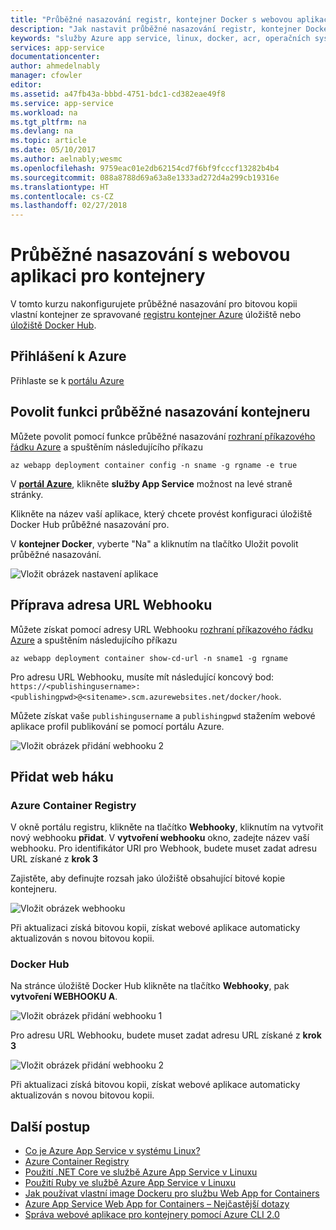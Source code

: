 ```yaml
---
title: "Průběžné nasazování registr, kontejner Docker s webovou aplikaci pro kontejnery - Azure | Microsoft Docs"
description: "Jak nastavit průběžné nasazování registr, kontejner Docker ve webové aplikaci pro kontejnery."
keywords: "služby Azure app service, linux, docker, acr, operačních systémů"
services: app-service
documentationcenter: 
author: ahmedelnably
manager: cfowler
editor: 
ms.assetid: a47fb43a-bbbd-4751-bdc1-cd382eae49f8
ms.service: app-service
ms.workload: na
ms.tgt_pltfrm: na
ms.devlang: na
ms.topic: article
ms.date: 05/10/2017
ms.author: aelnably;wesmc
ms.openlocfilehash: 9759eac01e2db62154cd7f6bf9fcccf13282b4b4
ms.sourcegitcommit: 088a8788d69a63a8e1333ad272d4a299cb19316e
ms.translationtype: HT
ms.contentlocale: cs-CZ
ms.lasthandoff: 02/27/2018
---
```

# <a name="continuous-deployment-with-web-app-for-containers"></a>Průběžné nasazování s webovou aplikaci pro kontejnery

V tomto kurzu nakonfigurujete průběžné nasazování pro bitovou kopii vlastní kontejner ze spravované [registru kontejner Azure](https://azure.microsoft.com/services/container-registry/) úložiště nebo [úložiště Docker Hub](https://hub.docker.com).

## <a name="sign-in-to-azure"></a>Přihlášení k Azure

Přihlaste se k [portálu Azure](https://portal.azure.com)

## <a name="enable-container-continuous-deployment-feature"></a>Povolit funkci průběžné nasazování kontejneru

Můžete povolit pomocí funkce průběžné nasazování [rozhraní příkazového řádku Azure](https://docs.microsoft.com/cli/azure/install-azure-cli) a spuštěním následujícího příkazu

```azurecli-interactive
az webapp deployment container config -n sname -g rgname -e true
```

V  **[portál Azure](https://portal.azure.com/)**, klikněte **služby App Service** možnost na levé straně stránky.

Klikněte na název vaší aplikace, který chcete provést konfiguraci úložiště Docker Hub průběžné nasazování pro.

V **kontejner Docker**, vyberte "Na" a kliknutím na tlačítko Uložit povolit průběžné nasazování.

![Vložit obrázek nastavení aplikace](./media/app-service-webapp-service-linux-ci-cd/step2.png)

## <a name="prepare-webhook-url"></a>Příprava adresa URL Webhooku

Můžete získat pomocí adresy URL Webhooku [rozhraní příkazového řádku Azure](https://docs.microsoft.com/cli/azure/install-azure-cli) a spuštěním následujícího příkazu

```azurecli-interactive
az webapp deployment container show-cd-url -n sname1 -g rgname
```

Pro adresu URL Webhooku, musíte mít následující koncový bod: `https://<publishingusername>:<publishingpwd>@<sitename>.scm.azurewebsites.net/docker/hook`.

Můžete získat vaše `publishingusername` a `publishingpwd` stažením webové aplikace profil publikování se pomocí portálu Azure.

![Vložit obrázek přidání webhooku 2](./media/app-service-webapp-service-linux-ci-cd/step3-3.png)

## <a name="add-a-web-hook"></a>Přidat web háku

### <a name="azure-container-registry"></a>Azure Container Registry

V okně portálu registru, klikněte na tlačítko **Webhooky**, kliknutím na vytvořit nový webhooku **přidat**. V **vytvoření webhooku** okno, zadejte název vaší webhooku. Pro identifikátor URI pro Webhook, budete muset zadat adresu URL získané z **krok 3**

Zajistěte, aby definujte rozsah jako úložiště obsahující bitové kopie kontejneru.

![Vložit obrázek webhooku](./media/app-service-webapp-service-linux-ci-cd/step3ACRWebhook-1.png)

Při aktualizaci získá bitovou kopii, získat webové aplikace automaticky aktualizován s novou bitovou kopii.

### <a name="docker-hub"></a>Docker Hub

Na stránce úložiště Docker Hub klikněte na tlačítko **Webhooky**, pak **vytvoření WEBHOOKU A**.

![Vložit obrázek přidání webhooku 1](./media/app-service-webapp-service-linux-ci-cd/step3-1.png)

Pro adresu URL Webhooku, budete muset zadat adresu URL získané z **krok 3**

![Vložit obrázek přidání webhooku 2](./media/app-service-webapp-service-linux-ci-cd/step3-2.png)

Při aktualizaci získá bitovou kopii, získat webové aplikace automaticky aktualizován s novou bitovou kopii.

## <a name="next-steps"></a>Další postup

* [Co je Azure App Service v systému Linux?](./app-service-linux-intro.md)
* [Azure Container Registry](https://azure.microsoft.com/services/container-registry/)
* [Použití .NET Core ve službě Azure App Service v Linuxu](quickstart-dotnetcore.md)
* [Použití Ruby ve službě Azure App Service v Linuxu](quickstart-ruby.md)
* [Jak používat vlastní image Dockeru pro službu Web App for Containers](quickstart-docker-go.md)
* [Azure App Service Web App for Containers – Nejčastější dotazy](./app-service-linux-faq.md)
* [Správa webové aplikace pro kontejnery pomocí Azure CLI 2.0](./app-service-linux-cli.md)

